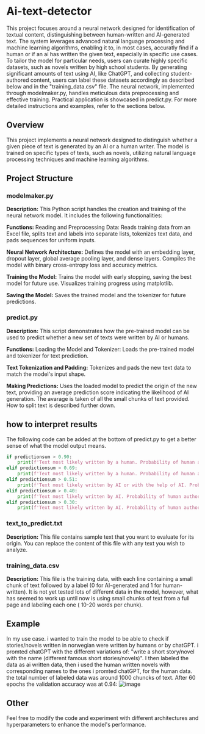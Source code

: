 # Ai-text-detector
This project focuses around a neural network designed for identification of textual content, distinguishing between human-written and AI-generated text. The system leverages advanced natural language processing and machine learning algorithms, enabling it to, in most cases, accuratly find if a human or if an ai has written the given text, especially in specific use cases. To tailor the model for particular needs, users can curate highly specific datasets, such as novels written by high school students. By generating significant amounts of text using AI, like ChatGPT, and collecting student-authored content, users can label these datasets accordingly as described below and in the "training_data.csv" file. The neural network, implemented through modelmaker.py, handles meticulous data preprocessing and effective training. Practical application is showcased in predict.py. For more detailed instructions and examples, refer to the sections below.
## Overview
This project implements a neural network designed to distinguish whether a given piece of text is generated by an AI or a human writer. The model is trained on specific types of texts, such as novels, utilizing natural language processing techniques and machine learning algorithms.

## Project Structure
### modelmaker.py
**Description:**
This Python script handles the creation and training of the neural network model. It includes the following functionalities:

**Functions:**
Reading and Preprocessing Data: Reads training data from an Excel file, splits text and labels into separate lists, tokenizes text data, and pads sequences for uniform inputs.

**Neural Network Architecture:** Defines the model with an embedding layer, dropout layer, global average pooling layer, and dense layers. Compiles the model with binary cross-entropy loss and accuracy metrics.

**Training the Model:** Trains the model with early stopping, saving the best model for future use. Visualizes training progress using matplotlib.

**Saving the Model:** Saves the trained model and the tokenizer for future predictions.

### predict.py
**Description:**
This script demonstrates how the pre-trained model can be used to predict whether a new set of texts were written by AI or humans.

**Functions:**
Loading the Model and Tokenizer: Loads the pre-trained model and tokenizer for text prediction.

**Text Tokenization and Padding:** Tokenizes and pads the new text data to match the model's input shape.

**Making Predictions:** Uses the loaded model to predict the origin of the new text, providing an average prediction score indicating the likelihood of AI generation. The avarage is taken of all the small chunks of text provided. How to split text is described further down. 

## how to interpret results
The following code can be added at the bottom of predict.py to get a better sense of what the model output means. 
```python
if predictionsum > 0.90:
    print(f'Text most likely written by a human. Probability of human authorship: {round(model_output*100, 2)}% (very high probability)')
elif predictionsum > 0.69:
    print(f'Text most likely written by a human. Probability of human authorship: {round(model_output*100, 2)}% (high probability)')
elif predictionsum > 0.51:
    print(f'Text most likely written by AI or with the help of AI. Probability of human authorship: {round(model_output*100, 2)}% (low probability)')
elif predictionsum > 0.40:
    print(f'Text most likely written by AI. Probability of human authorship: {round(model_output*100, 2)}% (low probability)')
elif predictionsum > 0.30:
    print(f'Text most likely written by AI. Probability of human authorship: {round(model_output*100, 2)}% (very low probability)')
```

### text_to_predict.txt
**Description:**
This file contains sample text that you want to evaluate for its origin. You can replace the content of this file with any text you wish to analyze.

### training_data.csv
**Description:**
This file is the training data, with each line containing a small chunk of text followed by a label (0 for AI-generated and 1 for human-written). It is not yet tested lots of different data in the model, however, what has seemed to work up until now is using small chunks of text from a full page and labeling each one ( 10-20 words per chunk). 

## Example
In my use case. i wanted to train the model to be able to check if stories/novels written in norwegian were written by humans or by chatGPT. i promted chatGPT with the different variations of: "write a short story/novel with the name (different famous short stories/novels)". I then labeled the data as ai written data, then i used the human written novels with corresponding names to the ones i promted chatGPT, for the human data. the total number of labeled data was around 1000 chuncks of text. After 60 epochs the validation accuracy was at 0.94: 
![image](https://github.com/KnutOplandMoen/Ai-text-detector/assets/92923535/60b28274-4b96-4e22-8876-6531f25a8099)

## Other
Feel free to modify the code and experiment with different architectures and hyperparameters to enhance the model's performance. 
